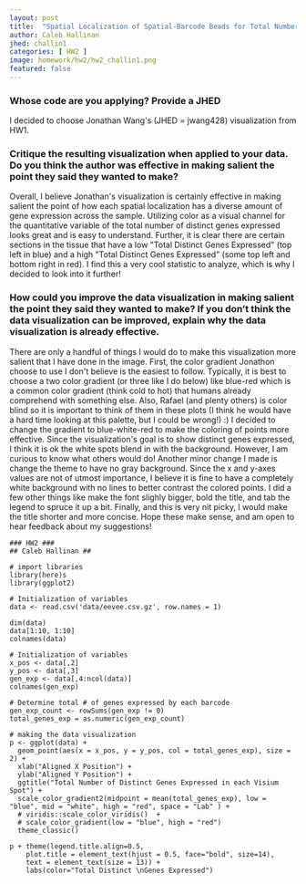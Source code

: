 ```yaml
---
layout: post
title:  "Spatial Localization of Spatial-Barcode Beads for Total Number of Distinct Genes Expressed"
author: Caleb Hallinan
jhed: challin1
categories: [ HW2 ]
image: homework/hw2/hw2_challin1.png
featured: false
---
```


### Whose code are you applying? Provide a JHED
I decided to choose Jonathan Wang's (JHED = jwang428) visualization from HW1.


### Critique the resulting visualization when applied to your data. Do you think the author was effective in making salient the point they said they wanted to make?

Overall, I believe Jonathan's visualization is certainly effective in making salient the point of how each spatial localization has a diverse amount of gene expression across the sample. Utilizing color as a visual channel for the quantitative variable of the total number of distinct genes expressed looks great and is easy to understand. Further, it is clear there are certain sections in the tissue that have a low "Total Distinct Genes Expressed" (top left in blue) and a high "Total Distinct Genes Expressed" (some top left and bottom right in red). I find this a very cool statistic to analyze, which is why I decided to look into it further!


### How could you improve the data visualization in making salient the point they said they wanted to make? If you don’t think the data visualization can be improved, explain why the data visualization is already effective.

There are only a handful of things I would do to make this visualization more salient that I have done in the image. First, the color gradient Jonathon choose to use I don't believe is the easiest to follow. Typically, it is best to choose a two color gradient (or three like I do below) like blue-red which is a common color gradient (think cold to hot) that humans already comprehend with something else. Also, Rafael (and plenty others) is color blind so it is important to think of them in these plots (I think he would have a hard time looking at this palette, but I could be wrong!) :) I decided to change the gradient to blue-white-red to make the coloring of points more effective. Since the visualization's goal is to show distinct genes expressed, I think it is ok the white spots blend in with the background. However, I am curious to know what others would do! Another minor change I made is change the theme to have no gray background. Since the x and y-axes values are not of utmost importance, I believe it is fine to have a completely white background with no lines to better contrast the colored points. I did a few other things like make the font slighly bigger, bold the title, and tab the legend to spruce it up a bit. Finally, and this is very nit picky, I would make the title shorter and more concise. Hope these make sense, and am open to hear feedback about my suggestions!


```{r}
### HW2 ###
## Caleb Hallinan ##

# import libraries
library(here)s
library(ggplot2)

# Initialization of variables
data <- read.csv('data/eevee.csv.gz', row.names = 1)

dim(data)
data[1:10, 1:10]
colnames(data)

# Initialization of variables
x_pos <- data[,2]
y_pos <- data[,3]
gen_exp <- data[,4:ncol(data)]
colnames(gen_exp)

# Determine total # of genes expressed by each barcode
gen_exp_count <- rowSums(gen_exp != 0)
total_genes_exp = as.numeric(gen_exp_count)

# making the data visualization
p <- ggplot(data) + 
  geom_point(aes(x = x_pos, y = y_pos, col = total_genes_exp), size = 2) + 
  xlab("Aligned X Position") + 
  ylab("Aligned Y Position") + 
  ggtitle("Total Number of Distinct Genes Expressed in each Visium Spot") + 
  scale_color_gradient2(midpoint = mean(total_genes_exp), low = "blue", mid = "white", high = "red", space = "Lab" ) +
  # viridis::scale_color_viridis()  + 
  # scale_color_gradient(low = "blue", high = "red")
  theme_classic()
  
p + theme(legend.title.align=0.5,
    plot.title = element_text(hjust = 0.5, face="bold", size=14),
    text = element_text(size = 13)) + 
    labs(color="Total Distinct \nGenes Expressed")

```
